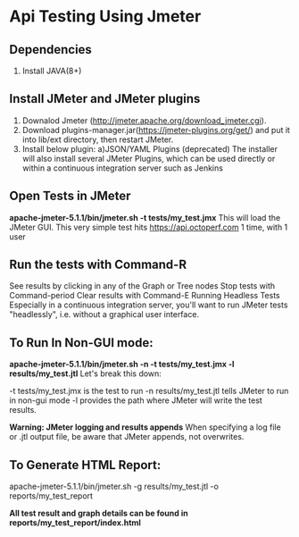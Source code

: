 # Api Testing Using Jmeter

## Dependencies
1. Install JAVA(8+)

## Install JMeter and JMeter plugins
1. Downalod Jmeter (http://jmeter.apache.org/download_jmeter.cgi).
2. Download plugins-manager.jar(https://jmeter-plugins.org/get/) and put it into lib/ext directory, then restart JMeter.
3. Install below plugin: a)JSON/YAML Plugins (deprecated)
The installer will also install several JMeter Plugins, which can be used directly or within a continuous integration server such as Jenkins

## Open Tests in JMeter
**apache-jmeter-5.1.1/bin/jmeter.sh -t tests/my_test.jmx**
This will load the JMeter GUI. This very simple test hits <https://api.octoperf.com> 1 time, with 1 user

## Run the tests with Command-R
See results by clicking in any of the Graph or Tree nodes
Stop tests with Command-period
Clear results with Command-E
Running Headless Tests
Especially in a continuous integration server, you'll want to run JMeter tests "headlessly", i.e. without a graphical user interface.

## To Run In Non-GUI mode:
**apache-jmeter-5.1.1/bin/jmeter.sh -n -t tests/my_test.jmx -l results/my_test.jtl**
Let's break this down:

-t tests/my_test.jmx is the test to run
-n results/my_test.jtl tells JMeter to run in non-gui mode
-l provides the path where JMeter will write the test results.

**Warning: JMeter logging and results appends**
When specifying a log file or .jtl output file, be aware that JMeter appends, not overwrites.

## To Generate HTML Report:
apache-jmeter-5.1.1/bin/jmeter.sh -g results/my_test.jtl -o reports/my_test_report

**All test result and graph details can be found in reports/my_test_report/index.html**


